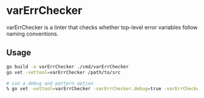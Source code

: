# varErrChecker

varErrChecker is a linter that checks whether top-level error variables follow naming conventions.

## Usage

```sh
go build -o varErrChecker ./cmd/varErrChecker
go vet -vettool=varErrChecker /path/to/src

# use a debug and pattern option
% go vet -vettool=varErrChecker -varErrChecker.debug=true -varErrChecker.pattern="^[\d\w]+Error$" /path/to/src
```
